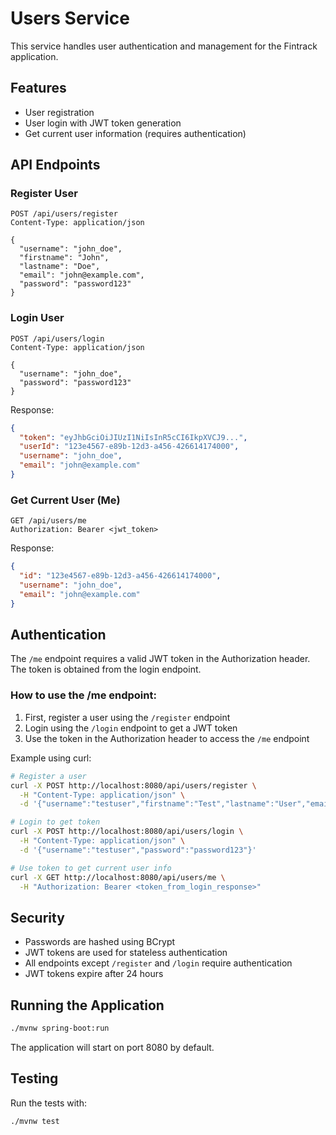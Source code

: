 # Users Service

This service handles user authentication and management for the Fintrack application.

## Features

- User registration
- User login with JWT token generation
- Get current user information (requires authentication)

## API Endpoints

### Register User
```
POST /api/users/register
Content-Type: application/json

{
  "username": "john_doe",
  "firstname": "John",
  "lastname": "Doe", 
  "email": "john@example.com",
  "password": "password123"
}
```

### Login User
```
POST /api/users/login
Content-Type: application/json

{
  "username": "john_doe",
  "password": "password123"
}
```

Response:
```json
{
  "token": "eyJhbGciOiJIUzI1NiIsInR5cCI6IkpXVCJ9...",
  "userId": "123e4567-e89b-12d3-a456-426614174000",
  "username": "john_doe",
  "email": "john@example.com"
}
```

### Get Current User (Me)
```
GET /api/users/me
Authorization: Bearer <jwt_token>
```

Response:
```json
{
  "id": "123e4567-e89b-12d3-a456-426614174000",
  "username": "john_doe",
  "email": "john@example.com"
}
```

## Authentication

The `/me` endpoint requires a valid JWT token in the Authorization header. The token is obtained from the login endpoint.

### How to use the /me endpoint:

1. First, register a user using the `/register` endpoint
2. Login using the `/login` endpoint to get a JWT token
3. Use the token in the Authorization header to access the `/me` endpoint

Example using curl:
```bash
# Register a user
curl -X POST http://localhost:8080/api/users/register \
  -H "Content-Type: application/json" \
  -d '{"username":"testuser","firstname":"Test","lastname":"User","email":"test@example.com","password":"password123"}'

# Login to get token
curl -X POST http://localhost:8080/api/users/login \
  -H "Content-Type: application/json" \
  -d '{"username":"testuser","password":"password123"}'

# Use token to get current user info
curl -X GET http://localhost:8080/api/users/me \
  -H "Authorization: Bearer <token_from_login_response>"
```

## Security

- Passwords are hashed using BCrypt
- JWT tokens are used for stateless authentication
- All endpoints except `/register` and `/login` require authentication
- JWT tokens expire after 24 hours

## Running the Application

```bash
./mvnw spring-boot:run
```

The application will start on port 8080 by default.

## Testing

Run the tests with:
```bash
./mvnw test
``` 